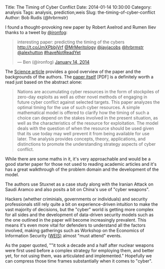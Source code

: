 Title: The Timing of Cyber Conflict
Date: 2014-01-14 10:30:00
Category: analysis
Tags: analysis, prediction,weis
Slug: the-timing-of-cyber-conflict
Author: Bob Rudis (@hrbrmstr)

I found a thought-provoking new paper  by Robert Axelrod and Rumen Iliev thanks to a tweet by [@ironfog](http://twitter.com/ironfog):

<blockquote class="twitter-tweet" lang="en"><p>interesting paper: predicting the timing of the cybers <a href="http://t.co/JmXPbbjVrf">http://t.co/JmXPbbjVrf</a> <a href="https://twitter.com/MrMeritology">@MrMeritology</a> <a href="https://twitter.com/jayjacobs">@jayjacobs</a> <a href="https://twitter.com/hrbrmstr">@hrbrmstr</a> <a href="https://twitter.com/alexhutton">@alexhutton</a> <a href="https://twitter.com/search?q=%23haveNotReadYet&amp;src=hash">#haveNotReadYet</a></p>&mdash; Ben (@ironfog) <a href="https://twitter.com/ironfog/statuses/423055943048626177">January 14, 2014</a></blockquote>
<script async src="//platform.twitter.com/widgets.js" charset="utf-8"></script>

The [Science article](http://news.sciencemag.org/technology/2014/01/cyberwar-surprise-attacks-get-mathematical-treatment) provides a good overview of the paper and the backgrounds of the authors. The [paper itself](http://www.pnas.org/content/early/2014/01/08/1322638111.full.pdf) [PDF] is a definitely worth a read just based on the abstract alone:

<blockquote>Nations are accumulating cyber resources in the form of stockpiles of zero-day exploits as well as other novel methods of engaging in future cyber conflict against selected targets. This paper analyzes the optimal timing for the use of such cyber resources. A simple mathematical model is offered to clarify how the timing of such a choice can depend on the stakes involved in the present situation, as well as the characteristics of the resource for exploitation. The model deals with the question of when the resource should be used given that its use today may well prevent it from being available for use later. The analysis provides concepts, theory, applications, and distinctions to promote the understanding strategy aspects of cyber conflict.</blockquote>

While there are some maths in it, it's very approachable and would be a good starter paper for those not used to reading academic articles and it's has a great walkthrough of the problem domain  and the development of the model.

The authors use Stuxnet as a case study along with the Iranian Attack on Saudi Aramco and also posits a bit on China's use of "cyber weapons".

Hackers (whether criminials,  governments or individuals) and security professionals still rely quite a bit on experience-driven intuition to make the vast majority of decisions, but the "cyber" world is getting more complex for all sides and the development of data-driven security models such as the one outlined in the paper will become increasingly prevalent. This means it's even more vital for defenders to understand all the factors involved, making gatherings such as Workshop on the Economics of Information Security ([WEIS)](http://weis2014.econinfosec.org/) almost "must attend" events.

As the paper quoted, ""it took a decade and a half after nuclear weapons were first used before a complex strategy for employing them, and better yet, for not using them, was articulated and implemented." Hopefully we can compress those time frames substantially when it comes to "cyber".